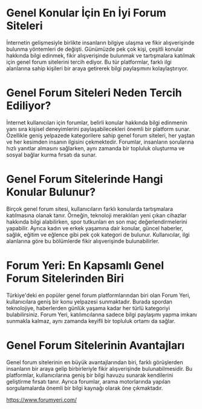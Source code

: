 # Genel Konular İçin En İyi Forum Siteleri
İnternetin gelişmesiyle birlikte insanların bilgiye ulaşma ve fikir alışverişinde bulunma yöntemleri de değişti. Günümüzde pek çok kişi, çeşitli konular hakkında bilgi edinmek, fikir alışverişinde bulunmak ve tartışmalara katılmak için genel forum sitelerini tercih ediyor. Bu tür platformlar, farklı ilgi alanlarına sahip kişileri bir araya getirerek bilgi paylaşımını kolaylaştırıyor.

# Genel Forum Siteleri Neden Tercih Ediliyor?

İnternet kullanıcıları için forumlar, belirli konular hakkında bilgi edinmenin yanı sıra kişisel deneyimlerini paylaşabilecekleri önemli bir platform sunar. Özellikle geniş yelpazede kategorilere sahip genel forum siteleri, her yaştan ve her kesimden insanın ilgisini çekmektedir. Forumlar, insanların sorularına hızlı yanıtlar almasını sağlarken, aynı zamanda bir topluluk oluşturma ve sosyal bağlar kurma fırsatı da sunar.

# Genel Forum Sitelerinde Hangi Konular Bulunur?

Birçok genel forum sitesi, kullanıcıların farklı konularda tartışmalara katılmasına olanak tanır. Örneğin, teknoloji meraklıları yeni çıkan cihazlar hakkında bilgi alabilirken, spor tutkunları en son maç değerlendirmelerini yapabilir. Ayrıca kadın ve erkek yaşamına dair konular, güncel haberler, sağlık, eğitim ve eğlence gibi pek çok kategori de bulunur. Kullanıcılar, ilgi alanlarına göre bu bölümlerde fikir alışverişinde bulunabilirler.

# Forum Yeri: En Kapsamlı Genel Forum Sitelerinden Biri

Türkiye'deki en popüler genel forum platformlarından biri olan Forum Yeri, kullanıcılara geniş bir konu yelpazesi sunmaktadır. Burada spordan teknolojiye, haberlerden günlük yaşama kadar her türlü kategoriyi bulabilirsiniz. Forum Yeri, katılımcılarına sadece bilgi paylaşımı yapma imkanı sunmakla kalmaz, aynı zamanda keyifli bir topluluk ortamı da sağlar.

#  Genel Forum Sitelerinin Avantajları

Genel forum sitelerinin en büyük avantajlarından biri, farklı görüşlerden insanların bir araya gelip birbirleriyle fikir alışverişinde bulunabilmesidir. Bu platformlar, kullanıcılarına geniş bir bilgi havuzu sunarak kendilerini geliştirme fırsatı tanır. Ayrıca forumlar, arama motorlarında yapılan sorgulamalarda önemli bir bilgi kaynağı olarak öne çıkmaktadır.

https://www.forumyeri.com/

